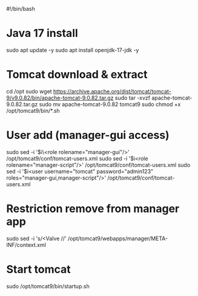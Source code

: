 #!/bin/bash

# Java 17 install
sudo apt update -y
sudo apt install openjdk-17-jdk -y

# Tomcat download & extract
cd /opt
sudo wget https://archive.apache.org/dist/tomcat/tomcat-9/v9.0.82/bin/apache-tomcat-9.0.82.tar.gz
sudo tar -xvzf apache-tomcat-9.0.82.tar.gz
sudo mv apache-tomcat-9.0.82 tomcat9
sudo chmod +x /opt/tomcat9/bin/*.sh

# User add (manager-gui access)
sudo sed -i '$i\<role rolename="manager-gui"/>' /opt/tomcat9/conf/tomcat-users.xml
sudo sed -i '$i\<role rolename="manager-script"/>' /opt/tomcat9/conf/tomcat-users.xml
sudo sed -i '$i\<user username="tomcat" password="admin123" roles="manager-gui,manager-script"/>' /opt/tomcat9/conf/tomcat-users.xml

# Restriction remove from manager app
sudo sed -i 's/<Valve /<!-- <Valve /' /opt/tomcat9/webapps/manager/META-INF/context.xml
sudo sed -i 's/\/>$/\/> -->/' /opt/tomcat9/webapps/manager/META-INF/context.xml

# Start tomcat
sudo /opt/tomcat9/bin/startup.sh
